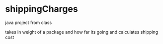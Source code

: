 # shippingCharges
java project from class

takes in weight of a package and how far its going and calculates shipping cost
